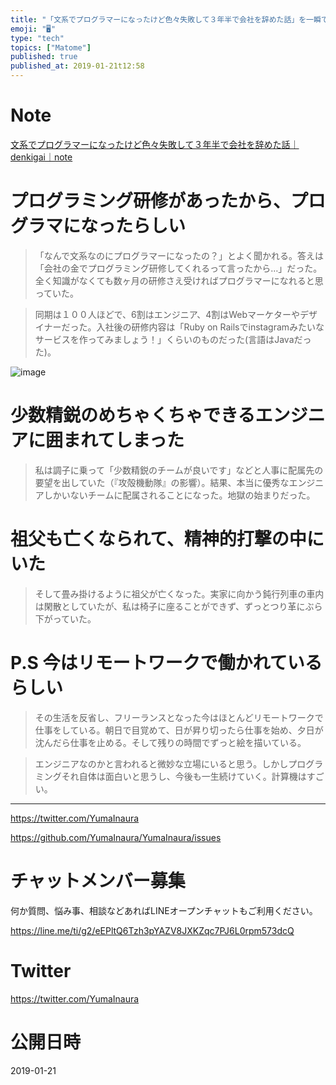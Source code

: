 ```yaml
---
title: "「文系でプログラマーになったけど色々失敗して３年半で会社を辞めた話」を一瞬でまとめたい"
emoji: "🖥"
type: "tech"
topics: ["Matome"]
published: true
published_at: 2019-01-21t12:58
---
```




# Note

[文系でプログラマーになったけど色々失敗して３年半で会社を辞めた話｜denkigai｜note](https://note.mu/denkigai/n/nafff6bd87802)

# プログラミング研修があったから、プログラマになったらしい

>「なんで文系なのにプログラマーになったの？」とよく聞かれる。答えは「会社の金でプログラミング研修してくれるって言ったから…」だった。全く知識がなくても数ヶ月の研修さえ受ければプログラマーになれると思っていた。

>同期は１００人ほどで、6割はエンジニア、4割はWebマーケターやデザイナーだった。入社後の研修内容は「Ruby on Railsでinstagramみたいなサービスを作ってみましょう！」くらいのものだった(言語はJavaだった)。

![image](https://user-images.githubusercontent.com/13635059/51452044-a81a7580-1d7b-11e9-89c3-95538407aba8.png)

# 少数精鋭のめちゃくちゃできるエンジニアに囲まれてしまった

>私は調子に乗って「少数精鋭のチームが良いです」などと人事に配属先の要望を出していた（『攻殻機動隊』の影響）。結果、本当に優秀なエンジニアしかいないチームに配属されることになった。地獄の始まりだった。

# 祖父も亡くなられて、精神的打撃の中にいた

>そして畳み掛けるように祖父が亡くなった。実家に向かう鈍行列車の車内は閑散としていたが、私は椅子に座ることができず、ずっとつり革にぶら下がっていた。

# P.S 今はリモートワークで働かれているらしい

>その生活を反省し、フリーランスとなった今はほとんどリモートワークで仕事をしている。朝日で目覚めて、日が昇り切ったら仕事を始め、夕日が沈んだら仕事を止める。そして残りの時間でずっと絵を描いている。

> エンジニアなのかと言われると微妙な立場にいると思う。しかしプログラミングそれ自体は面白いと思うし、今後も一生続けていく。計算機はすごい。

---

https://twitter.com/YumaInaura

https://github.com/YumaInaura/YumaInaura/issues








<!-- Update From Qiita API -->

# チャットメンバー募集


何か質問、悩み事、相談などあればLINEオープンチャットもご利用ください。

https://line.me/ti/g2/eEPltQ6Tzh3pYAZV8JXKZqc7PJ6L0rpm573dcQ





# Twitter


https://twitter.com/YumaInaura


<!-- Update From Qiita API -->



# 公開日時

2019-01-21
